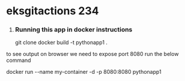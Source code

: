 # eksgitactions 234

1. <h3> Running this app in docker instructions</h3>
   
   git clone <url of this repository>
  docker build -t pythonapp1 .
  
  to see output on browser we need to expose port 8080 run the below command
  
  docker run --name my-container -d -p 8080:8080 pythonapp1 
  
  
